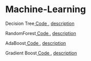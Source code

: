 # Machine-Learning

Decision Tree<A href = "https://github.com/JiWoongCho1/hello-machinelearning/tree/main/machinelearning/DecisionTree"> Code </A>, <A href = "https://github.com/JiWoongCho1/hello-machinelearning/tree/main/machinelearning/DecisionTree"> description</A>

RandomForest<A href = "https://github.com/JiWoongCho1/hello-machinelearning/tree/main/machinelearning/RandomForest"> Code </A>, <A href = "https://keepgoingrunner.tistory.com/84"> description</A>

AdaBoost<A href = "https://github.com/JiWoongCho1/hello-machinelearning/tree/main/machinelearning/Boosting"> Code </A>, <A href = "https://keepgoingrunner.tistory.com/86"> description</A>

Gradient Boost<A href = "https://github.com/JiWoongCho1/hello-machinelearning/tree/main/machinelearning/Boosting"> Code </A>, <A href = "https://keepgoingrunner.tistory.com/87"> description</A>


